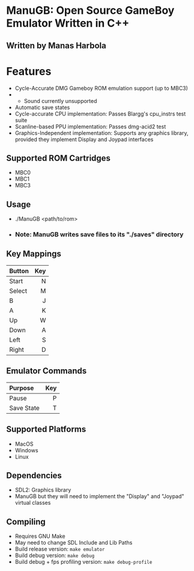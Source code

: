 # ManuGB: Open Source GameBoy Emulator Written in C++
## Written by Manas Harbola

# Features
* Cycle-Accurate DMG Gameboy ROM emulation support (up to MBC3)
* * Sound currently unsupported
* Automatic save states
* Cycle-accurate CPU implementation: Passes Blargg's cpu_instrs test suite
* Scanline-based PPU implementation: Passes dmg-acid2 test
* Graphics-Independent implementation: Supports any graphics library, provided they implement Display and Joypad interfaces

## Supported ROM Cartridges
* MBC0
* MBC1
* MBC3

## Usage
* ./ManuGB \<path/to/rom\>
* ### Note: ManuGB writes save files to its "./saves" directory

## Key Mappings
| Button      | Key |
| :---------- | --: |
| Start       | N   |
| Select      | M   |
| B           | J   | 
| A           | K   |
| Up          | W   |
| Down        | A   |
| Left        | S   |
| Right       | D   |


## Emulator Commands
| Purpose    | Key |
| :------    | --: |
| Pause      | P   |
| Save State | T   |

## Supported Platforms
* MacOS
* Windows
* Linux

## Dependencies
* SDL2: Graphics library
* ManuGB but they will need to implement the "Display" and "Joypad" virtual classes

## Compiling
* Requires GNU Make
* May need to change SDL Include and Lib Paths
* Build release version: ```make emulator```
* Build debug version: ```make debug```
* Build debug + fps profiling version: ```make debug-profile```

